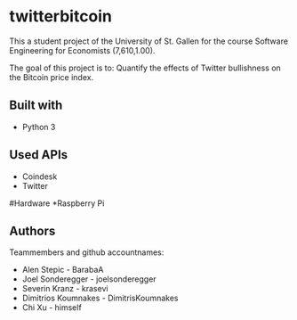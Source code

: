 # twitterbitcoin
This a student project of the University of St. Gallen for the course Software Engineering for Economists (7,610,1.00).

The goal of this project is to:
Quantify the effects of Twitter bullishness on the Bitcoin price index.

## Built with
* Python 3

## Used APIs
* Coindesk
* Twitter

#Hardware
*Raspberry Pi

## Authors
Teammembers and github accountnames:
* Alen Stepic - BarabaA
* Joel Sonderegger - joelsonderegger
* Severin Kranz - krasevi
* Dimitrios Koumnakes - DimitrisKoumnakes
* Chi Xu - himself

